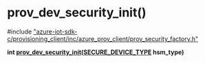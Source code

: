# prov_dev_security_init()

\#include ["azure-iot-sdk-c/provisioning_client/inc/azure_prov_client/prov_security_factory.h"](../iot-c-ref-prov-security-factory-h.md)  

**int [prov_dev_security_init](#prov__security__factory_8h_1ac141d348bb85dfb03f97d6730198a16d)([SECURE_DEVICE_TYPE](#prov__security__factory_8h_1ac9a874828d8329a97691c34f2e8ffded) hsm_type)**

